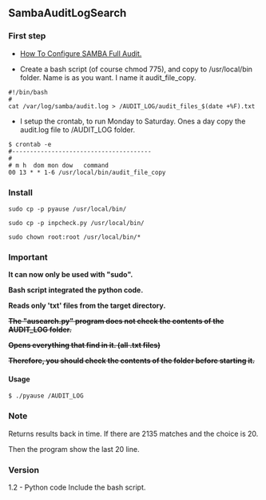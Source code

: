 SambaAuditLogSearch
-----

### First step

- <a href="http://linux-sys-adm.com/ubuntu-16.04-lts-how-to-configure-samba-full-audit/">How To Configure SAMBA Full Audit.</a>


- Create a bash script (of course chmod 775), and copy to /usr/local/bin folder.
Name is as you want. I name it audit_file_copy.

```
#!/bin/bash
#
cat /var/log/samba/audit.log > /AUDIT_LOG/audit_files_$(date +%F).txt
```
- I setup the crontab, to run Monday to Saturday. Ones a day copy the audit.log file to /AUDIT_LOG folder.

```
$ crontab -e
#---------------------------------------
#
# m h  dom mon dow   command
00 13 * * 1-6 /usr/local/bin/audit_file_copy
```
### Install
```
sudo cp -p pyause /usr/local/bin/

sudo cp -p inpcheck.py /usr/local/bin/

sudo chown root:root /usr/local/bin/*
```

### Important
**It can now only be used with "sudo".**

**Bash script integrated the python code.**

**Reads only 'txt' files from the target directory.**

~~**The "ausearch.py" program does not check the contents of the AUDIT_LOG folder.**~~

~~**Opens everything that find in it. (all .txt files)**~~

~~**Therefore, you should check the contents of the folder before starting it.**~~

#### Usage

```
$ ./pyause /AUDIT_LOG
```

### Note

Returns results back in time. If there are 2135 matches and the choice is 20.

Then the program show the last 20 line.

### Version

1.2 - Python code Include the bash script.
